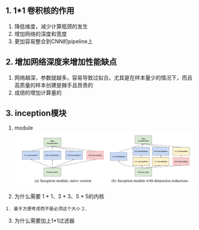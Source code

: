 ## 1. 1*1 卷积核的作用
1. 降低维度，减少计算瓶颈的发生
2. 增加网络的深度和宽度
3. 更加容易整合到CNN的pipeline上

## 2. 增加网络深度来增加性能缺点
1. 网络越深，参数就越多。容易导致过拟合。尤其是在样本量少的情况下，而且高质量的样本创建是棘手且昂贵的
2. 成倍的增加计算量的

## 3. inception模块
1. module
![inception模块](https://github.com/lmm915815/DeepLearningPaperSummary/blob/master/picture/inception%E6%A8%A1%E5%9D%97.png)

2. 为什么需要 1 * 1、3 * 3、5 * 5的内核

`1. 基于方便考虑而不是必须这个大小`
`2. `

3. 为什么需要加上1*1过滤器